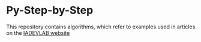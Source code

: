 # Py-Step-by-Step

This repository contains algorithms, which refer to examples used in articles on the <a href="https://iadevlab.com">IADEVLAB website</a>
